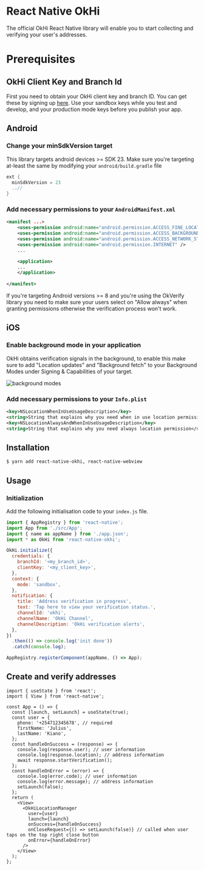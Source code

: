 # React Native OkHi

The official OkHi React Native library will enable you to start collecting and verifying your user's addresses.

# Prerequisites

## OkHi Client Key and Branch Id

First you need to obtain your OkHi client key and branch ID. You can get these by signing up [here](https://docs.google.com/forms/d/e/1FAIpQLSed2rhgKQ8iv-xiJrJnDqOTaPiP6c7oE7DzrhTPF_d3VTihDQ/viewform).
Use your sandbox keys while you test and develop, and your production mode keys before you publish your app.

## Android

### Change your minSdkVersion target

This library targets android devices >= SDK 23. Make sure you're targeting at-least the same by modifying your `android/build.gradle` file

```gradle
ext {
  minSdkVersion = 23
  ..//
}
```

### Add necessary permissions to your `AndroidManifest.xml`

```xml
<manifest ...>
    <uses-permission android:name="android.permission.ACCESS_FINE_LOCATION" />
    <uses-permission android:name="android.permission.ACCESS_BACKGROUND_LOCATION" />
    <uses-permission android:name="android.permission.ACCESS_NETWORK_STATE" />
    <uses-permission android:name="android.permission.INTERNET" />
    ...

    <application>
    ...
    </application>
​
</manifest>
```

If you're targeting Android versions >= 8 and you're using the OkVerify library you need to make sure your users select on "Allow always" when granting permissions otherwise the verification process won't work.

## iOS

### Enable background mode in your application

OkHi obtains verification signals in the background, to enable this make sure to add "Location updates" and "Background fetch" to your Background Modes under Signing & Capabilities of your target.

![background modes](https://storage.googleapis.com/okhi-cdn/files/Screenshot%202021-11-02%20at%2008.01.13.png)

### Add necessary permissions to your `Info.plist`

```xml
<key>NSLocationWhenInUseUsageDescription</key>
<string>String that explains why you need when in use location permission</string>
<key>NSLocationAlwaysAndWhenInUseUsageDescription</key>
<string>String that explains why you need always location permission</string>
```

## Installation

```bash
$ yarn add react-native-okhi, react-native-webview
```

## Usage

### Initialization

Add the following initialisation code to your `index.js` file.

```js
import { AppRegistry } from 'react-native';
import App from './src/App';
import { name as appName } from './app.json';
import * as OkHi from 'react-native-okhi';

OkHi.initialize({
  credentials: {
    branchId: '<my_branch_id>',
    clientKey: '<my_client_key>',
  },
  context: {
    mode: 'sandbox',
  },
  notification: {
    title: 'Address verification in progress',
    text: 'Tap here to view your verification status.',
    channelId: 'okhi',
    channelName: 'OkHi Channel',
    channelDescription: 'OkHi verification alerts',
  },
})
  .then(() => console.log('init done'))
  .catch(console.log);

AppRegistry.registerComponent(appName, () => App);
```

## Create and verify addresses

```tsx
import { useState } from 'react';
import { View } from 'react-native';

const App = () => {
  const [launch, setLaunch] = useState(true);
  const user = {
    phone: '+254712345678', // required
    firstName: 'Julius',
    lastName: 'Kiano',
  };
  const handleOnSuccess = (response) => {
    console.log(response.user); // user information
    console.log(response.location); // address information
    await response.startVerification();
  };
  const handleOnError = (error) => {
    console.log(error.code); // user information
    console.log(error.message); // address information
    setLaunch(false);
  };
  return (
    <View>
      <OkHiLocationManager
        user={user}
        launch={launch}
        onSuccess={handleOnSuccess}
        onCloseRequest={() => setLaunch(false)} // called when user taps on the top right close button
        onError={handleOnError}
      />
    </View>
  );
};
```
